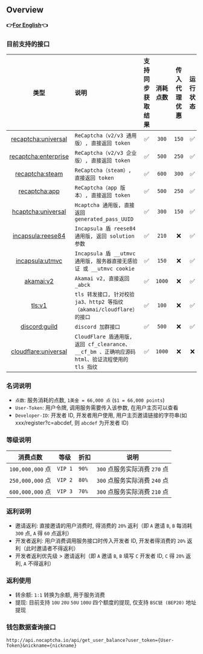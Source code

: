 ## Overview
**👉[For English](api.nocaptcha.io/english_version.md)👈**
### 目前支持的接口

|                          类型                          | 说明                                                         | 支持同步获取结果 | 消耗点数 | 传入代理优惠 | 运行状态 | 独享（请联系客服） |
| :----------------------------------------------------: | :----------------------------------------------------------- | :--------------: | :------: | :----------: | :------: | :----------------: |
|  [recaptcha:universal](api.nocaptcha.io/recaptcha.md)  | `ReCaptcha（v2/v3 通用版）, 直接返回 token`                  |        ✅         |  `300`   |    `150`     |    ✅     |         ✅          |
| [recaptcha:enterprise](api.nocaptcha.io/recaptcha.md)  | `ReCaptcha（v2/v3 企业版）, 直接返回 token`                  |        ✅         |  `500`   |    `250`     |    ✅     |         ✅          |
|    [recaptcha:steam](api.nocaptcha.io/recaptcha.md)    | `ReCaptcha（steam）, 直接返回 token`                         |        ✅         |  `600`   |    `300`     |    ✅     |         ✅          |
|   [recaptcha:app](api.nocaptcha.io/recaptcha_app.md)   | `ReCaptcha（app 版本）, 直接返回 token`                      |        ✅         |  `500`   |    `250`     |    ✅     |         ✅          |
|   [hcaptcha:universal](api.nocaptcha.io/hcaptcha.md)   | `Hcaptcha 通用版, 直接返回 generated_pass_UUID`              |        ✅         |  `300`   |    `150`     |    ✅     |         ✅          |
|   [incapsula:reese84](api.nocaptcha.io/incapsula.md)   | `Incapsula 盾 reese84 通用版, 返回 solution 参数`            |        ✅         |  `210`   |      ❌       |    ✅     |         ✅          |
|   [incapsula:utmvc](api.nocaptcha.io/incapsula1.md)    | `Incapsula 盾 __utmvc 通用版, 服务器直接无感验证 或 __utmvc cookie` |        ✅         |  `150`   |      ❌       |    ✅     |         ✅          |
|        [akamai:v2](api.nocaptcha.io/akamai.md)         | `Akamai v2, 直接返回 _abck`                                  |        ✅         |  `1000`  |      ❌       |    ✅     |         ✅          |
|           [tls:v1](api.nocaptcha.io/tls.md)            | `tls 转发接口, 针对校验 ja3、http2 等指纹（akamai/cloudflare）的接口` |        ✅         |  `100`   |      ❌       |    ✅     |         ✅          |
|      [discord:guild](api.nocaptcha.io/discord.md)      | `discord 加群接口`                                           |        ✅         |  `500`   |      ❌       |    ✅     |         ✅          |
| [cloudflare:universal](api.nocaptcha.io/cloudflare.md) | `CloudFlare 盾通用版, 返回 cf_clearance、__cf_bm 、正确响应源码 html、验证流程使用的 tls 指纹` |        ✅         |  `1000`  |      ❌       |    ❌     |         ❌          |


### 名词说明

* `点数`: 服务消耗的点数, `1美金 = 66,000 点` (`$1 = 66,000 points`)
* `User-Token`: 用户令牌, 调用服务需要传入该参数, 在用户主页可以查看
* `Developer-ID`: 开发者 ID, 开发者用户使用, 用户主页邀请链接的字符串(如 xxx/register?c=abcdef, 则 `abcdef` 为开发者 ID)

### 等级说明

| 消费点数         | 等级    | 折扣  | 说明                          |
| ---------------- | ------- | ----- | ----------------------------- |
| `100,000,000` 点 | `VIP 1` | `90%` | `300` 点服务实际消费 `270` 点 |
| `250,000,000` 点 | `VIP 2` | `80%` | `300` 点服务实际消费 `240` 点 |
| `600,000,000` 点 | `VIP 3` | `70%` | `300` 点服务实际消费 `210` 点 |


### 返利说明

* 邀请返利: 直接邀请的用户消费时, 得消费的 `20%` 返利（即 `A` 邀请 `B`, `B` 每消耗 `300` 点, `A` 得 `60` 点返利）
* 开发者返利: 用户消费调用服务接口时传入开发者 ID, 开发者得消费的 `20%` 返利（此时邀请者不得返利）
* 开发者返利优先级 > 邀请返利（即 `A` 邀请 `B`, `B` 填写 `C` 开发者 ID, `C` 得 `20%` 返利, `A` 不得返利）

### 返利使用

* 转余额: `1:1` 转换为余额, 用于服务消费
* 提现: 目前支持 `10U` `20U` `50U` `100U` 四个额度的提现, 仅支持 `BSC链 (BEP20)` 地址提现

### 钱包数据查询接口

```text
http://api.nocaptcha.io/api/get_user_balance?user_token={User-Token}&nickname={nickname}
```
